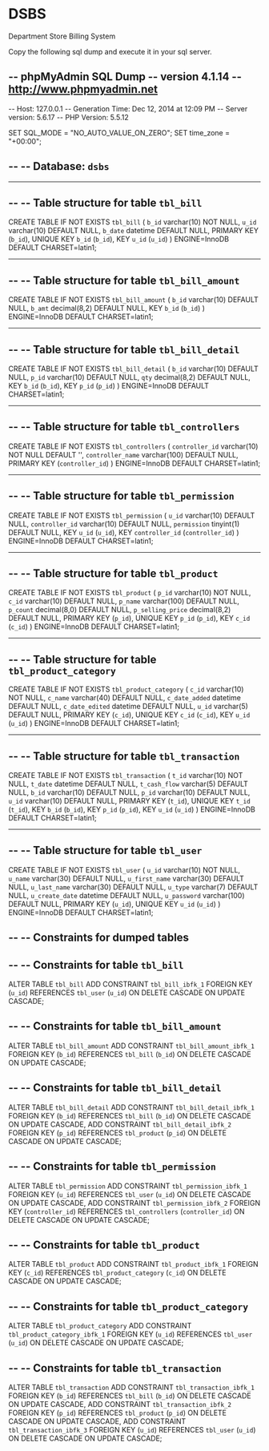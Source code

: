 DSBS
====

Department Store Billing System


Copy the following sql dump and execute it in your sql server.



-- phpMyAdmin SQL Dump
-- version 4.1.14
-- http://www.phpmyadmin.net
--
-- Host: 127.0.0.1
-- Generation Time: Dec 12, 2014 at 12:09 PM
-- Server version: 5.6.17
-- PHP Version: 5.5.12

SET SQL_MODE = "NO_AUTO_VALUE_ON_ZERO";
SET time_zone = "+00:00";

--
-- Database: `dsbs`
--

-- --------------------------------------------------------

--
-- Table structure for table `tbl_bill`
--

CREATE TABLE IF NOT EXISTS `tbl_bill` (
  `b_id` varchar(10) NOT NULL,
  `u_id` varchar(10) DEFAULT NULL,
  `b_date` datetime DEFAULT NULL,
  PRIMARY KEY (`b_id`),
  UNIQUE KEY `b_id` (`b_id`),
  KEY `u_id` (`u_id`)
) ENGINE=InnoDB DEFAULT CHARSET=latin1;

-- --------------------------------------------------------

--
-- Table structure for table `tbl_bill_amount`
--

CREATE TABLE IF NOT EXISTS `tbl_bill_amount` (
  `b_id` varchar(10) DEFAULT NULL,
  `b_amt` decimal(8,2) DEFAULT NULL,
  KEY `b_id` (`b_id`)
) ENGINE=InnoDB DEFAULT CHARSET=latin1;

-- --------------------------------------------------------

--
-- Table structure for table `tbl_bill_detail`
--

CREATE TABLE IF NOT EXISTS `tbl_bill_detail` (
  `b_id` varchar(10) DEFAULT NULL,
  `p_id` varchar(10) DEFAULT NULL,
  `qty` decimal(8,2) DEFAULT NULL,
  KEY `b_id` (`b_id`),
  KEY `p_id` (`p_id`)
) ENGINE=InnoDB DEFAULT CHARSET=latin1;

-- --------------------------------------------------------

--
-- Table structure for table `tbl_controllers`
--

CREATE TABLE IF NOT EXISTS `tbl_controllers` (
  `controller_id` varchar(10) NOT NULL DEFAULT '',
  `controller_name` varchar(100) DEFAULT NULL,
  PRIMARY KEY (`controller_id`)
) ENGINE=InnoDB DEFAULT CHARSET=latin1;

-- --------------------------------------------------------

--
-- Table structure for table `tbl_permission`
--

CREATE TABLE IF NOT EXISTS `tbl_permission` (
  `u_id` varchar(10) DEFAULT NULL,
  `controller_id` varchar(10) DEFAULT NULL,
  `permission` tinyint(1) DEFAULT NULL,
  KEY `u_id` (`u_id`),
  KEY `controller_id` (`controller_id`)
) ENGINE=InnoDB DEFAULT CHARSET=latin1;

-- --------------------------------------------------------

--
-- Table structure for table `tbl_product`
--

CREATE TABLE IF NOT EXISTS `tbl_product` (
  `p_id` varchar(10) NOT NULL,
  `c_id` varchar(10) DEFAULT NULL,
  `p_name` varchar(100) DEFAULT NULL,
  `p_count` decimal(8,0) DEFAULT NULL,
  `p_selling_price` decimal(8,2) DEFAULT NULL,
  PRIMARY KEY (`p_id`),
  UNIQUE KEY `p_id` (`p_id`),
  KEY `c_id` (`c_id`)
) ENGINE=InnoDB DEFAULT CHARSET=latin1;

-- --------------------------------------------------------

--
-- Table structure for table `tbl_product_category`
--

CREATE TABLE IF NOT EXISTS `tbl_product_category` (
  `c_id` varchar(10) NOT NULL,
  `c_name` varchar(40) DEFAULT NULL,
  `c_date_added` datetime DEFAULT NULL,
  `c_date_edited` datetime DEFAULT NULL,
  `u_id` varchar(5) DEFAULT NULL,
  PRIMARY KEY (`c_id`),
  UNIQUE KEY `c_id` (`c_id`),
  KEY `u_id` (`u_id`)
) ENGINE=InnoDB DEFAULT CHARSET=latin1;

-- --------------------------------------------------------

--
-- Table structure for table `tbl_transaction`
--

CREATE TABLE IF NOT EXISTS `tbl_transaction` (
  `t_id` varchar(10) NOT NULL,
  `t_date` datetime DEFAULT NULL,
  `t_cash_flow` varchar(5) DEFAULT NULL,
  `b_id` varchar(10) DEFAULT NULL,
  `p_id` varchar(10) DEFAULT NULL,
  `u_id` varchar(10) DEFAULT NULL,
  PRIMARY KEY (`t_id`),
  UNIQUE KEY `t_id` (`t_id`),
  KEY `b_id` (`b_id`),
  KEY `p_id` (`p_id`),
  KEY `u_id` (`u_id`)
) ENGINE=InnoDB DEFAULT CHARSET=latin1;

-- --------------------------------------------------------

--
-- Table structure for table `tbl_user`
--

CREATE TABLE IF NOT EXISTS `tbl_user` (
  `u_id` varchar(10) NOT NULL,
  `u_name` varchar(30) DEFAULT NULL,
  `u_first_name` varchar(30) DEFAULT NULL,
  `u_last_name` varchar(30) DEFAULT NULL,
  `u_type` varchar(7) DEFAULT NULL,
  `u_create_date` datetime DEFAULT NULL,
  `u_password` varchar(100) DEFAULT NULL,
  PRIMARY KEY (`u_id`),
  UNIQUE KEY `u_id` (`u_id`)
) ENGINE=InnoDB DEFAULT CHARSET=latin1;

--
-- Constraints for dumped tables
--

--
-- Constraints for table `tbl_bill`
--
ALTER TABLE `tbl_bill`
  ADD CONSTRAINT `tbl_bill_ibfk_1` FOREIGN KEY (`u_id`) REFERENCES `tbl_user` (`u_id`) ON DELETE CASCADE ON UPDATE CASCADE;

--
-- Constraints for table `tbl_bill_amount`
--
ALTER TABLE `tbl_bill_amount`
  ADD CONSTRAINT `tbl_bill_amount_ibfk_1` FOREIGN KEY (`b_id`) REFERENCES `tbl_bill` (`b_id`) ON DELETE CASCADE ON UPDATE CASCADE;

--
-- Constraints for table `tbl_bill_detail`
--
ALTER TABLE `tbl_bill_detail`
  ADD CONSTRAINT `tbl_bill_detail_ibfk_1` FOREIGN KEY (`b_id`) REFERENCES `tbl_bill` (`b_id`) ON DELETE CASCADE ON UPDATE CASCADE,
  ADD CONSTRAINT `tbl_bill_detail_ibfk_2` FOREIGN KEY (`p_id`) REFERENCES `tbl_product` (`p_id`) ON DELETE CASCADE ON UPDATE CASCADE;

--
-- Constraints for table `tbl_permission`
--
ALTER TABLE `tbl_permission`
  ADD CONSTRAINT `tbl_permission_ibfk_1` FOREIGN KEY (`u_id`) REFERENCES `tbl_user` (`u_id`) ON DELETE CASCADE ON UPDATE CASCADE,
  ADD CONSTRAINT `tbl_permission_ibfk_2` FOREIGN KEY (`controller_id`) REFERENCES `tbl_controllers` (`controller_id`) ON DELETE CASCADE ON UPDATE CASCADE;

--
-- Constraints for table `tbl_product`
--
ALTER TABLE `tbl_product`
  ADD CONSTRAINT `tbl_product_ibfk_1` FOREIGN KEY (`c_id`) REFERENCES `tbl_product_category` (`c_id`) ON DELETE CASCADE ON UPDATE CASCADE;

--
-- Constraints for table `tbl_product_category`
--
ALTER TABLE `tbl_product_category`
  ADD CONSTRAINT `tbl_product_category_ibfk_1` FOREIGN KEY (`u_id`) REFERENCES `tbl_user` (`u_id`) ON DELETE CASCADE ON UPDATE CASCADE;

--
-- Constraints for table `tbl_transaction`
--
ALTER TABLE `tbl_transaction`
  ADD CONSTRAINT `tbl_transaction_ibfk_1` FOREIGN KEY (`b_id`) REFERENCES `tbl_bill` (`b_id`) ON DELETE CASCADE ON UPDATE CASCADE,
  ADD CONSTRAINT `tbl_transaction_ibfk_2` FOREIGN KEY (`p_id`) REFERENCES `tbl_product` (`p_id`) ON DELETE CASCADE ON UPDATE CASCADE,
  ADD CONSTRAINT `tbl_transaction_ibfk_3` FOREIGN KEY (`u_id`) REFERENCES `tbl_user` (`u_id`) ON DELETE CASCADE ON UPDATE CASCADE;

